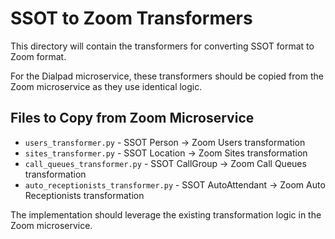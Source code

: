 # SSOT to Zoom Transformers

This directory will contain the transformers for converting SSOT format to Zoom format.

For the Dialpad microservice, these transformers should be copied from the Zoom microservice as they use identical logic.

## Files to Copy from Zoom Microservice

- `users_transformer.py` - SSOT Person → Zoom Users transformation
- `sites_transformer.py` - SSOT Location → Zoom Sites transformation
- `call_queues_transformer.py` - SSOT CallGroup → Zoom Call Queues transformation
- `auto_receptionists_transformer.py` - SSOT AutoAttendant → Zoom Auto Receptionists transformation

The implementation should leverage the existing transformation logic in the Zoom microservice.